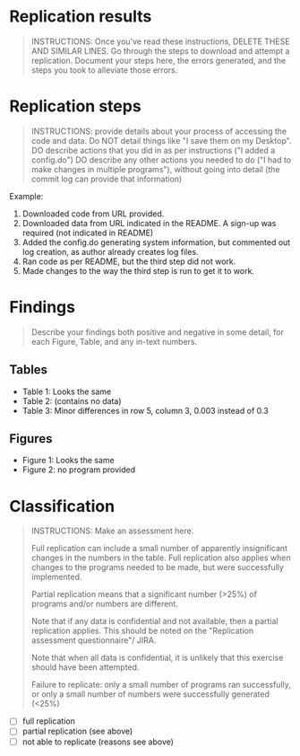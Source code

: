 # Replication results
> INSTRUCTIONS: Once you've read these instructions, DELETE THESE AND SIMILAR LINES.
> Go through the steps to download and attempt a replication. Document your steps here, the errors generated, and the steps you took to alleviate those errors.


Replication steps
=================
> INSTRUCTIONS: provide details about your process of accessing the code and data.
> Do NOT detail things like "I save them on my Desktop".
> DO describe actions   that you did in as per instructions ("I added a config.do")
> DO describe any other actions you needed to do ("I had to make changes in multiple programs"), without going into detail (the commit log can provide that information)

Example:
1. Downloaded code from URL provided.
2. Downloaded data from URL indicated in the README. A sign-up was required (not indicated in README)
3. Added the config.do generating system information, but commented out log creation, as author already creates log files.
4. Ran code as per README, but the third step did not work.
5. Made changes to the way the third step is run to get it to work.

Findings
========
> Describe your findings both positive and negative in some detail, for each Figure, Table, and any in-text numbers.

## Tables
- Table 1: Looks the same
- Table 2: (contains no data)
- Table 3: Minor differences in row 5, column 3, 0.003 instead of 0.3

## Figures
- Figure 1: Looks the same
- Figure 2: no program provided


Classification
==============
> INSTRUCTIONS: Make an assessment here.
>
> Full replication can include a small number of apparently insignificant changes in the numbers in the table. Full replication also applies when changes to the programs needed to be made, but were successfully implemented.
>
> Partial replication means that a significant number (>25%) of programs and/or numbers are different.
>
> Note that if any data is confidential and not available, then a partial replication applies. This should be noted on the "Replication assessment questionnaire"/ JIRA.
>
> Note that when all data is confidential, it is unlikely that this exercise should have been attempted.
>
> Failure to replicate: only a small number of programs ran successfully, or only a small number of numbers were successfully generated (<25%)

- [ ] full replication
- [ ] partial replication (see above)
- [ ] not able to replicate (reasons see above)
